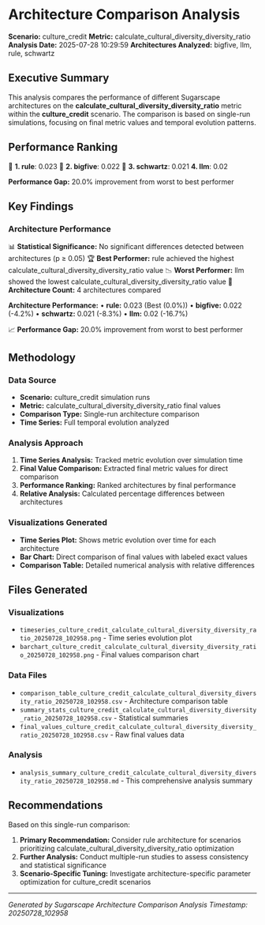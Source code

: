 # Architecture Comparison Analysis

**Scenario:** culture_credit
**Metric:** calculate_cultural_diversity_diversity_ratio
**Analysis Date:** 2025-07-28 10:29:59
**Architectures Analyzed:** bigfive, llm, rule, schwartz

## Executive Summary

This analysis compares the performance of different Sugarscape architectures on the **calculate_cultural_diversity_diversity_ratio** metric within the **culture_credit** scenario. The comparison is based on single-run simulations, focusing on final metric values and temporal evolution patterns.

## Performance Ranking

🥇 **1. rule**: 0.023
🥈 **2. bigfive**: 0.022
🥉 **3. schwartz**: 0.021
   **4. llm**: 0.02

**Performance Gap:** 20.0% improvement from worst to best performer

## Key Findings

### Architecture Performance
📊 **Statistical Significance:** No significant differences detected between architectures (p ≥ 0.05)
🏆 **Best Performer:** rule achieved the highest calculate_cultural_diversity_diversity_ratio value
📉 **Worst Performer:** llm showed the lowest calculate_cultural_diversity_diversity_ratio value
🔢 **Architecture Count:** 4 architectures compared

**Architecture Performance:**
• **rule:** 0.023 (Best (0.0%))
• **bigfive:** 0.022 (-4.2%)
• **schwartz:** 0.021 (-8.3%)
• **llm:** 0.02 (-16.7%)

📈 **Performance Gap:** 20.0% improvement from worst to best performer

## Methodology

### Data Source
- **Scenario:** culture_credit simulation runs
- **Metric:** calculate_cultural_diversity_diversity_ratio final values
- **Comparison Type:** Single-run architecture comparison
- **Time Series:** Full temporal evolution analyzed

### Analysis Approach
1. **Time Series Analysis:** Tracked metric evolution over simulation time
2. **Final Value Comparison:** Extracted final metric values for direct comparison
3. **Performance Ranking:** Ranked architectures by final performance
4. **Relative Analysis:** Calculated percentage differences between architectures

### Visualizations Generated
- **Time Series Plot:** Shows metric evolution over time for each architecture
- **Bar Chart:** Direct comparison of final values with labeled exact values
- **Comparison Table:** Detailed numerical analysis with relative differences

## Files Generated

### Visualizations
- `timeseries_culture_credit_calculate_cultural_diversity_diversity_ratio_20250728_102958.png` - Time series evolution plot
- `barchart_culture_credit_calculate_cultural_diversity_diversity_ratio_20250728_102958.png` - Final values comparison chart

### Data Files
- `comparison_table_culture_credit_calculate_cultural_diversity_diversity_ratio_20250728_102958.csv` - Architecture comparison table
- `summary_stats_culture_credit_calculate_cultural_diversity_diversity_ratio_20250728_102958.csv` - Statistical summaries
- `final_values_culture_credit_calculate_cultural_diversity_diversity_ratio_20250728_102958.csv` - Raw final values data

### Analysis
- `analysis_summary_culture_credit_calculate_cultural_diversity_diversity_ratio_20250728_102958.md` - This comprehensive analysis summary

## Recommendations

Based on this single-run comparison:
1. **Primary Recommendation:** Consider rule architecture for scenarios prioritizing calculate_cultural_diversity_diversity_ratio optimization
2. **Further Analysis:** Conduct multiple-run studies to assess consistency and statistical significance
3. **Scenario-Specific Tuning:** Investigate architecture-specific parameter optimization for culture_credit scenarios


---
*Generated by Sugarscape Architecture Comparison Analysis*
*Timestamp: 20250728_102958*
